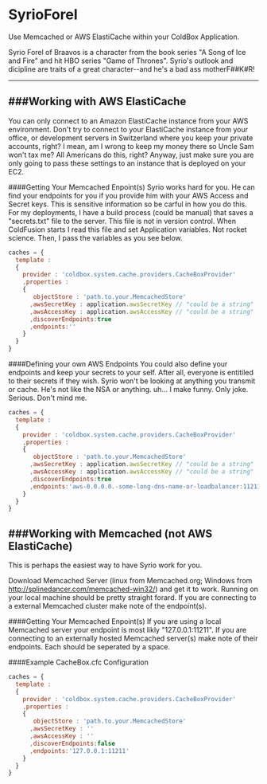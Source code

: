 SyrioForel
==========

Use Memcached or AWS ElastiCache within your ColdBox Application.

Syrio Forel of Braavos is a character from the book series "A Song of Ice and Fire" and hit
HBO series "Game of Thrones". Syrio's outlook and dicipline are traits of a great character--and he's a bad ass motherF##K#R!

----------

###Working with AWS ElastiCache
----------
You can only connect to an Amazon ElastiCache instance from your AWS environment. Don't try to connect to your ElastiCache instance from your office, or development servers in Switzerland where you keep your private accounts, right? I mean, am I wrong to keep my money there so Uncle Sam won't tax me? All Americans do this, right? Anyway, just make sure you are only going to pass these settings to an instance that is deployed on your EC2.

####Getting Your Memcached Enpoint(s)
Syrio works hard for you. He can find your endpoints for you if you provide him with your AWS Access and Secret keys. This is sensitive information so be carful in how you do this. For my deployments, I have a build process (could be manual) that saves a "secrets.txt" file to the server. This file is not in version control. When ColdFusion starts I read this file and set Application variables. Not rocket science. Then, I pass the variables as you see below.
```JavaScript
caches = {
  template :
  {
    provider : 'coldbox.system.cache.providers.CacheBoxProvider'
    ,properties :
    {
       objectStore : 'path.to.your.MemcachedStore'
      ,awsSecretKey : application.awsSecretKey // "could be a string"
      ,awsAccessKey : application.awsAccessKey // "could be a string"
      ,discoverEndpoints:true
      ,endpoints:''
    }
  }
}
````
####Defining your own AWS Endpoints
You could also define your endpoints and keep your secrets to your self. After all, everyone is entitiled to their secrets if they wish. Syrio won't be looking at anything you transmit or cache. He's not like the NSA or anything. uh... I make funny. Only joke. Serious. Don't mind me.
```JavaScript
caches = {
  template :
  {
    provider : 'coldbox.system.cache.providers.CacheBoxProvider'
    ,properties :
    {
       objectStore : 'path.to.your.MemcachedStore'
      ,awsSecretKey : application.awsSecretKey // "could be a string"
      ,awsAccessKey : application.awsAccessKey // "could be a string"
      ,discoverEndpoints:true
      ,endpoints:'aws-0.0.0.0.-some-long-dns-name-or-loadbalancer:11211'
    }
  }
}
````
###Working with Memcached (not AWS ElastiCache)
----------
This is perhaps the easiest way to have Syrio work for you.

Download Memcached Server (linux from Memcached.org; Windows from http://splinedancer.com/memcached-win32/) and get it to work. Running on your local machine should be pretty straight forard. If you are connecting to a external Memcached cluster make note of the endpoint(s).

####Getting Your Memcached Enpoint(s)
If you are using a local Memcached server your endpoint is most likly "127.0.0.1:11211".
If you are connecting to an externally hosted Memcached server(s) make note of their endpoints. Each should be seperated by a space.

####Example CacheBox.cfc Configuration

```JavaScript
caches = {
  template :
  {
    provider : 'coldbox.system.cache.providers.CacheBoxProvider'
    ,properties :
    {
       objectStore : 'path.to.your.MemcachedStore'
      ,awsSecretKey : ''
      ,awsAccessKey : ''
      ,discoverEndpoints:false
      ,endpoints:'127.0.0.1:11211'
    }
  }
}
````